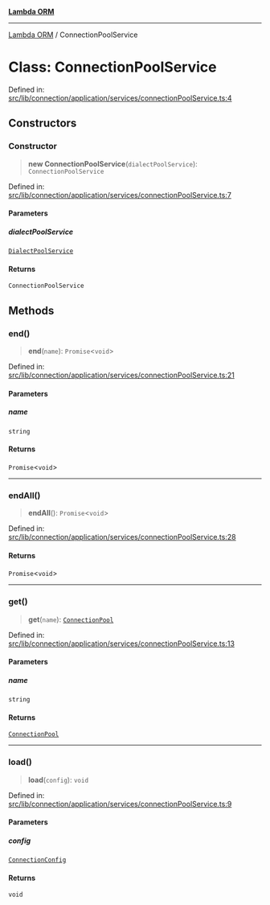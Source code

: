 [**Lambda ORM**](../README.md)

***

[Lambda ORM](../README.md) / ConnectionPoolService

# Class: ConnectionPoolService

Defined in: [src/lib/connection/application/services/connectionPoolService.ts:4](https://github.com/lambda-orm/wiki/blob/d7eed5bd6f40e7e5946b35121d5564379ef251ff/src/lib/connection/application/services/connectionPoolService.ts#L4)

## Constructors

### Constructor

> **new ConnectionPoolService**(`dialectPoolService`): `ConnectionPoolService`

Defined in: [src/lib/connection/application/services/connectionPoolService.ts:7](https://github.com/lambda-orm/wiki/blob/d7eed5bd6f40e7e5946b35121d5564379ef251ff/src/lib/connection/application/services/connectionPoolService.ts#L7)

#### Parameters

##### dialectPoolService

[`DialectPoolService`](DialectPoolService.md)

#### Returns

`ConnectionPoolService`

## Methods

### end()

> **end**(`name`): `Promise`\<`void`\>

Defined in: [src/lib/connection/application/services/connectionPoolService.ts:21](https://github.com/lambda-orm/wiki/blob/d7eed5bd6f40e7e5946b35121d5564379ef251ff/src/lib/connection/application/services/connectionPoolService.ts#L21)

#### Parameters

##### name

`string`

#### Returns

`Promise`\<`void`\>

***

### endAll()

> **endAll**(): `Promise`\<`void`\>

Defined in: [src/lib/connection/application/services/connectionPoolService.ts:28](https://github.com/lambda-orm/wiki/blob/d7eed5bd6f40e7e5946b35121d5564379ef251ff/src/lib/connection/application/services/connectionPoolService.ts#L28)

#### Returns

`Promise`\<`void`\>

***

### get()

> **get**(`name`): [`ConnectionPool`](../interfaces/ConnectionPool.md)

Defined in: [src/lib/connection/application/services/connectionPoolService.ts:13](https://github.com/lambda-orm/wiki/blob/d7eed5bd6f40e7e5946b35121d5564379ef251ff/src/lib/connection/application/services/connectionPoolService.ts#L13)

#### Parameters

##### name

`string`

#### Returns

[`ConnectionPool`](../interfaces/ConnectionPool.md)

***

### load()

> **load**(`config`): `void`

Defined in: [src/lib/connection/application/services/connectionPoolService.ts:9](https://github.com/lambda-orm/wiki/blob/d7eed5bd6f40e7e5946b35121d5564379ef251ff/src/lib/connection/application/services/connectionPoolService.ts#L9)

#### Parameters

##### config

[`ConnectionConfig`](../interfaces/ConnectionConfig.md)

#### Returns

`void`
